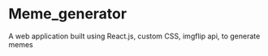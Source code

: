 # Meme_generator
A web application built using React.js, custom CSS, imgflip api, to generate memes
